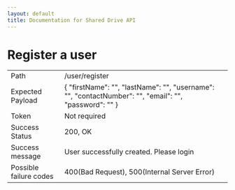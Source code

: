 ```yaml
---
layout: default
title: Documentation for Shared Drive API
---
```


<h1>Register a user</h1>
<table>
    <tr>
        <td>
            Path 
        </td>
        <td>
            /user/register
        </td>
    </tr>
    <tr>
        <td>
            Expected Payload 
        </td>
        <td>
            {
                "firstName": "",
                "lastName": "",
                "username": "",
                "contactNumber": "",
                "email": "",
                "password": ""
            }
        </td>
    </tr>
    <tr>
        <td>
            Token 
        </td>
        <td>
            Not required
        </td>
    </tr>
    <tr>
        <td>
            Success Status
        </td>
        <td>
            200, OK
        </td>
    </tr>
    <tr>
        <td>
            Success message 
        </td>
        <td>
            User successfully created. Please login
        </td>
    </tr>
    <tr>
        <td>
            Possible failure codes
        </td>
        <td>
            400(Bad Request), 500(Internal Server Error)
        </td>
    </tr>
</table>